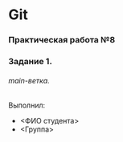 # Git
### Практическая работа №8
### Задание 1.
###### main-ветка.
Выполнил:
* <ФИО студента>
* <Группа>
